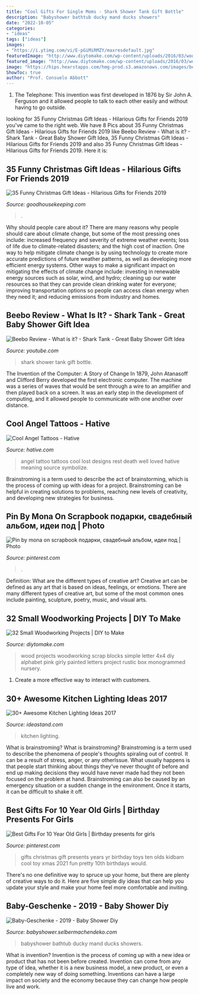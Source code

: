 ```yaml
---
title: "Cool Gifts For Single Moms - Shark Shower Tank Gift Bottle"
description: "Babyshower bathtub ducky mand ducks showers"
date: "2022-10-05"
categories:
- "ideas"
tags: ["ideas"]
images:
- "https://i.ytimg.com/vi/E-pGiMiRMZY/maxresdefault.jpg"
featuredImage: "http://www.diytomake.com/wp-content/uploads/2016/03/wood-project-letter-blocks.jpg"
featured_image: "http://www.diytomake.com/wp-content/uploads/2016/03/wood-project-letter-blocks.jpg"
image: "https://hips.hearstapps.com/hmg-prod.s3.amazonaws.com/images/best-funny-gifts-1564584629.png?crop=0.487xw:0.974xh;0,0&amp;resize=640:*"
ShowToc: true
author: "Prof. Consuelo Abbott"
---
```



1. The Telephone: This invention was first developed in 1876 by Sir John A. Ferguson and it allowed people to talk to each other easily and without having to go outside.

	

		
looking for 35 Funny Christmas Gift Ideas - Hilarious Gifts for Friends 2019 you've came to the right web. We have 8 Pics about 35 Funny Christmas Gift Ideas - Hilarious Gifts for Friends 2019 like Beebo Review - What is it? - Shark Tank - Great Baby Shower Gift Idea, 35 Funny Christmas Gift Ideas - Hilarious Gifts for Friends 2019 and also 35 Funny Christmas Gift Ideas - Hilarious Gifts for Friends 2019. Here it is:
		
    
## 35 Funny Christmas Gift Ideas - Hilarious Gifts For Friends 2019

<img loading=lazy src="https://hips.hearstapps.com/hmg-prod.s3.amazonaws.com/images/best-funny-gifts-1564584629.png?crop=0.487xw:0.974xh;0,0&amp;resize=640:*" onerror="this.onerror=null;this.src='https://tse4.mm.bing.net/th?id=OIP.r7bPnbUuW1rD4SUQiMaTpgHaHa&amp;pid=15.1';" alt="35 Funny Christmas Gift Ideas - Hilarious Gifts for Friends 2019">

_Source: goodhousekeeping.com_

>. 

	

Why should people care about it?
There are many reasons why people should care about climate change, but some of the most pressing ones include: increased frequency and severity of extreme weather events; loss of life due to climate-related disasters; and the high cost of inaction.
One way to help mitigate climate change is by using technology to create more accurate predictions of future weather patterns, as well as developing more efficient energy systems. Other ways to make a significant impact on mitigating the effects of climate change include: investing in renewable energy sources such as solar, wind, and hydro; cleaning up our water resources so that they can provide clean drinking water for everyone; improving transportation options so people can access clean energy when they need it; and reducing emissions from industry and homes.

    
## Beebo Review - What Is It? - Shark Tank - Great Baby Shower Gift Idea

<img loading=lazy src="https://i.ytimg.com/vi/E-pGiMiRMZY/maxresdefault.jpg" onerror="this.onerror=null;this.src='https://tse3.mm.bing.net/th?id=OIP.FHiY728cpBbZwbWLBZp57wHaEK&amp;pid=15.1';" alt="Beebo Review - What is it? - Shark Tank - Great Baby Shower Gift Idea">

_Source: youtube.com_

>shark shower tank gift bottle. 

	

The Invention of the Computer: A Story of Change
In 1879, John Atanasoff and Clifford Berry developed the first electronic computer. The machine was a series of waves that would be sent through a wire to an amplifier and then played back on a screen. It was an early step in the development of computing, and it allowed people to communicate with one another over distance.

    
## Cool Angel Tattoos - Hative

<img loading=lazy src="https://hative.com/wp-content/uploads/2015/01/angel-tattoos/4-cool-angel-tattoo-design.jpg" onerror="this.onerror=null;this.src='https://tse2.mm.bing.net/th?id=OIP.f3-Z6iYcK5sczsoFUKRNcwHaE7&amp;pid=15.1';" alt="Cool Angel Tattoos - Hative">

_Source: hative.com_

>angel tattoo tattoos cool lost designs rest death well loved hative meaning source symbolize. 

	

Brainstroming is a term used to describe the act of brainstorming, which is the process of coming up with ideas for a project. Brainstroming can be helpful in creating solutions to problems, reaching new levels of creativity, and developing new strategies for business.

    
## Pin By Mona On Scrapbook подарки, свадебный альбом, идеи под | Photo

<img loading=lazy src="https://i.pinimg.com/736x/89/88/f9/8988f9d7c8d42a0155cfcd3067a45acb.jpg" onerror="this.onerror=null;this.src='https://tse4.mm.bing.net/th?id=OIP.yI5OHiKBqUcMLMayxNpnegHaJ3&amp;pid=15.1';" alt="Pin by mona on scrapbook подарки, свадебный альбом, идеи под | Photo">

_Source: pinterest.com_

>. 

	

Definition: What are the different types of creative art?
Creative art can be defined as any art that is based on ideas, feelings, or emotions. There are many different types of creative art, but some of the most common ones include painting, sculpture, poetry, music, and visual arts.

    
## 32 Small Woodworking Projects | DIY To Make

<img loading=lazy src="http://www.diytomake.com/wp-content/uploads/2016/03/wood-project-letter-blocks.jpg" onerror="this.onerror=null;this.src='https://tse4.mm.bing.net/th?id=OIP.EQDFqCF8ntY-xZZKAypd8AHaD6&amp;pid=15.1';" alt="32 Small Woodworking Projects | DIY to Make">

_Source: diytomake.com_

>wood projects woodworking scrap blocks simple letter 4x4 diy alphabet pink girly painted letters project rustic box monogrammed nursery. 

	

1. Create a more effective way to interact with customers.

    
## 30+ Awesome Kitchen Lighting Ideas 2017

<img loading=lazy src="https://ideastand.com/wp-content/uploads/2016/03/2-kitchen-lighting-ideas.jpg" onerror="this.onerror=null;this.src='https://tse4.mm.bing.net/th?id=OIP.9ufEODeWEcMy1hgJvmiFdwHaLH&amp;pid=15.1';" alt="30+ Awesome Kitchen Lighting Ideas 2017">

_Source: ideastand.com_

>kitchen lighting. 

	

What is brainstroming?
What is brainstroming? Brainstroming is a term used to describe the phenomena of people's thoughts spiraling out of control. It can be a result of stress, anger, or any otherIssue. What usually happens is that people start thinking about things they've never thought of before and end up making decisions they would have never made had they not been focused on the problem at hand. Brainstroming can also be caused by an emergency situation or a sudden change in the environment. Once it starts, it can be difficult to shake it off.

    
## Best Gifts For 10 Year Old Girls | Birthday Presents For Girls

<img loading=lazy src="https://i.pinimg.com/736x/86/60/9e/86609ed05a261fe336acb528c918e3cd.jpg" onerror="this.onerror=null;this.src='https://tse3.mm.bing.net/th?id=OIP.84i4rzxqkQG5ZpeXEPHbBQAAAA&amp;pid=15.1';" alt="Best Gifts For 10 Year Old Girls | Birthday presents for girls">

_Source: pinterest.com_

>gifts christmas gift presents years yr birthday toys ten olds kidbam cool toy xmas 2021 fun pretty 10th birthdays would. 

	

There's no one definitive way to spruce up your home, but there are plenty of creative ways to do it. Here are five simple diy ideas that can help you update your style and make your home feel more comfortable and inviting.

    
## Baby-Geschenke - 2019 - Baby Shower Diy

<img loading=lazy src="http://babyshower.selbermachendeko.com/wp-content/uploads/2019/09/Baby-Geschenke-2019.jpg" onerror="this.onerror=null;this.src='https://tse3.mm.bing.net/th?id=OIP.UUo4IH7TljRKL1iU4DrLmQHaJ4&amp;pid=15.1';" alt="Baby-Geschenke - 2019 - Baby Shower Diy">

_Source: babyshower.selbermachendeko.com_

>babyshower bathtub ducky mand ducks showers. 

	

What is invention?
Invention is the process of coming up with a new idea or product that has not been before created. Invention can come from any type of idea, whether it is a new business model, a new product, or even a completely new way of doing something. Inventions can have a large impact on society and the economy because they can change how people live and work.

